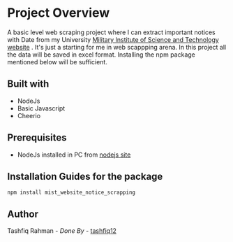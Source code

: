 # Project Overview

A basic level web scraping project where I can extract important notices with Date from my University [Military Institute of Science
and Technology website](https://mist.ac.bd) . It's just a starting for me in web scappping arena. In this project all the data will be saved in excel format. Installing the npm package mentioned below will be sufficient.

## Built with

- NodeJs
- Basic Javascript
- Cheerio

## Prerequisites

- NodeJs installed in PC from [nodejs site](https://nodejs.org/en/download/)

## Installation Guides for the package

```
npm install mist_website_notice_scrapping
```

## Author

Tashfiq Rahman - _Done By_ - [tashfiq12](https://tashfiq12.github.io)
